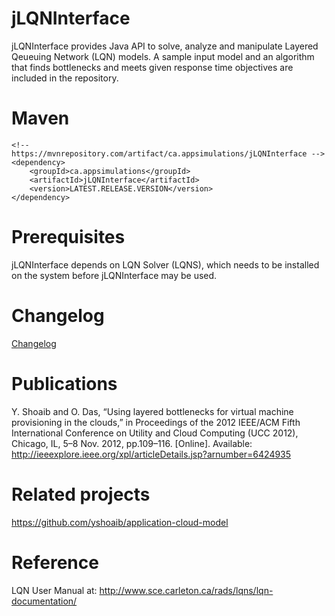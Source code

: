 jLQNInterface
=============
jLQNInterface provides Java API to solve, analyze and manipulate Layered Qeueuing Network (LQN) models. A sample input model and an algorithm that finds bottlenecks and meets given response time objectives are included in the repository. 

Maven
======
```
<!-- https://mvnrepository.com/artifact/ca.appsimulations/jLQNInterface -->
<dependency>
    <groupId>ca.appsimulations</groupId>
    <artifactId>jLQNInterface</artifactId>
    <version>LATEST.RELEASE.VERSION</version>
</dependency>
```

Prerequisites
==============
jLQNInterface depends on LQN Solver (LQNS), which needs to be installed on the system before jLQNInterface may be used.

Changelog
==========
[Changelog](CHANGELOG.md)

Publications
=========
Y. Shoaib and O. Das, “Using layered bottlenecks for virtual machine provisioning in the clouds,” in Proceedings of the 2012 IEEE/ACM Fifth International Conference on Utility and Cloud Computing (UCC 2012), Chicago, IL, 5–8 Nov. 2012, pp.109–116. [Online]. Available: 
http://ieeexplore.ieee.org/xpl/articleDetails.jsp?arnumber=6424935

Related projects
===========
https://github.com/yshoaib/application-cloud-model

Reference
=========
LQN User Manual at: http://www.sce.carleton.ca/rads/lqns/lqn-documentation/


